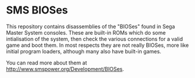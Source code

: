 # SMS BIOSes
This repository contains disassemblies of the "BIOSes" found in Sega Master System consoles. These are built-in ROMs which do some intialisation of the system, then check the various connections for a valid game and boot them. In most respects they are not really BIOSes, more like initial program loaders, although many also have built-in games.

You can read more about them at http://www.smspower.org/Development/BIOSes.
